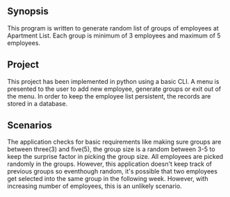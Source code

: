 ## Synopsis
This program is written to generate random list of groups of employees at Apartment List. Each group is minimum of 3 employees and maximum of 5 employees. 

## Project
This project has been implemented in python using a basic CLI. A menu is presented to the user to add new employee, generate groups or exit out of the menu. In order to keep the employee list persistent, the records are stored in a database.

## Scenarios
The application checks for basic requirements like making sure groups are between three(3) and five(5), the group size is a random between
3-5 to keep the surprise factor in picking the group size. All employees are picked randomly in the groups. However, this application
doesn't keep track of previous groups so eventhough random, it's possible that two employees get selected into the same group in the 
following week. However, with increasing number of employees, this is an unlikely scenario.




